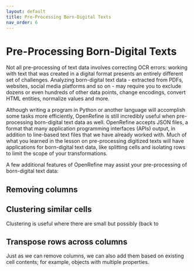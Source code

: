 ```yaml
---
layout: default
title: Pre-Processing Born-Digital Texts
nav_order: 6
---
```


# Pre-Processing Born-Digital Texts

Not all pre-processing of text data involves correcting OCR errors: working with text that was created in a digital format presents an entirely different set of challenges. Analyzing born-digital text data - extracted from PDFs, websites, social media platforms and so on - may require you to exclude dozens or even hundreds of other data points, change encodings, convert HTML entities, normalize values and more.

Although writing a program in Python or another language will accomplish some tasks more efficiently, OpenRefine is still incredibly useful when pre-processing born-digital text data as well. OpenRefine accepts JSON files, a format that many application programming interfaces (APIs) output, in addition to line-based text files that we have already worked with. Much of what you learned in the lesson on pre-processing digitized texts will have applications for born-digital text data, like splitting cells and isolating rows to limit the scope of your transformations.

A few additional features of OpenRefine may assist your pre-processing of born-digital text data:

## Removing columns



## Clustering similar cells

Clustering is useful where there are small but possibly (back to 

## Transpose rows across columns

Just as we can remove columns, we can also add them based on existing cell contents; for example, objects with multiple properties.


